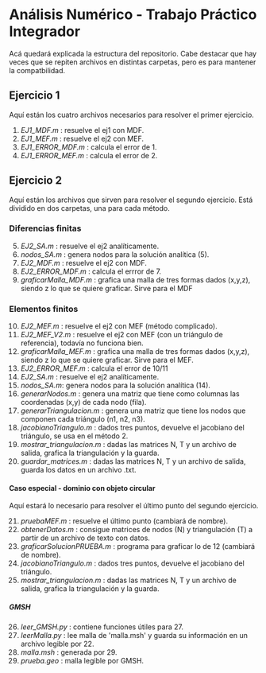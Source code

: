 # Análisis Numérico - Trabajo Práctico Integrador
Acá quedará explicada la estructura del repositorio.
Cabe destacar que hay veces que se repiten archivos en distintas carpetas, pero es para mantener la compatbilidad.

## Ejercicio 1
Aquí están los cuatro archivos necesarios para resolver el primer ejercicio.
1. _EJ1_MDF.m_ : resuelve el ej1 con MDF.
2. _EJ1_MEF.m_ : resuelve el ej2 con MEF.
3. _EJ1_ERROR_MDF.m_ : calcula el error de 1.
4. _EJ1_ERROR_MEF.m_ : calcula el error de 2.
  
## Ejercicio 2
Aquí están los archivos que sirven para resolver el segundo ejercicio.
Está dividido en dos carpetas, una para cada método.

### Diferencias finitas
5. _EJ2_SA.m_ : resuelve el ej2 analíticamente.
6. _nodos_SA.m_ : genera nodos para la solución analítica (5).
7. _EJ2_MDF.m_ : resuelve el ej2 con MDF.
8. _EJ2_ERROR_MDF.m_ : calcula el errror de 7.
9. _graficarMalla_MDF.m_ : grafica una malla de tres formas dados (x,y,z), siendo z lo que se quiere graficar. Sirve para el MDF

### Elementos finitos    
10. _EJ2_MEF.m_ : resuelve el ej2 con MEF (método complicado).
11.  _EJ2_MEF_V2.m_ : resuelve el ej2 con MEF (con un triángulo de referencia), todavía no funciona bien.
12. _graficarMalla_MEF.m_ : grafica una malla de tres formas dados (x,y,z), siendo z lo que se quiere graficar. Sirve para el MEF.
13. _EJ2_ERROR_MEF.m_ : calcula el error de 10/11
14. _EJ2_SA.m_ : resuelve el ej2 analíticamente.
15. _nodos_SA.m_: genera nodos para la solución analítica (14).
16. _generarNodos.m_ : genera una matriz que tiene como columnas las coordenadas (x,y) de cada nodo (fila).
17. _generarTriangulacion.m_ : genera una matriz que tiene los nodos que componen cada triángulo (n1, n2, n3).
18. _jacobianoTriangulo.m_ : dados tres puntos, devuelve el jacobiano del triángulo, se usa en el método 2. 
19. _mostrar_triangulacion.m_ : dadas las matrices N, T y un archivo de salida, grafica la triangulación y la guarda.
20. _guardar_matrices.m_ : dadas las matrices N, T y un archivo de salida, guarda los datos en un archivo .txt.

#### Caso especial - dominio con objeto circular
Aquí estará lo necesario para resolver el último punto del segundo ejercicio.

21. _pruebaMEF.m_ : resuelve el último punto (cambiará de nombre).
22. _obtenerDatos.m_ : consigue matrices de nodos (N) y triangulación (T) a partir de un archivo de texto con datos. 
23. _graficarSolucionPRUEBA.m_ : programa para graficar lo de 12 (cambiará de nombre).
24. _jacobianoTriangulo.m_ : dados tres puntos, devuelve el jacobiano del triángulo.
25. _mostrar_triangulacion.m_ : dadas las matrices N, T y un archivo de salida, grafica la triangulación y la guarda.

##### GMSH
26. _leer_GMSH.py_ : contiene funciones útiles para 27.
27. _leerMalla.py_ : lee malla de 'malla.msh' y guarda su información en un archivo legible por 22.
28. _malla.msh_ : generada por 29.
29. _prueba.geo_ : malla legible por GMSH.
